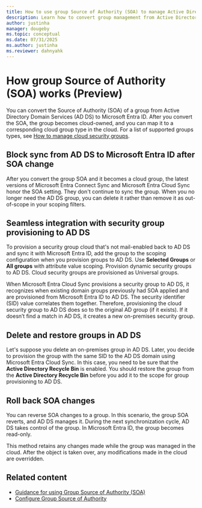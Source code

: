 ```yaml
---
title: How to use group Source of Authority (SOA) to manage Active Directory Domain Services (AD DS) groups in Microsoft Entra ID (Preview)
description: Learn how to convert group management from Active Directory Domain Services (AD DS) to Microsoft Entra ID using group source of authority (SOA).
author: justinha
manager: dougeby
ms.topic: conceptual
ms.date: 07/31/2025
ms.author: justinha
ms.reviewer: dahnyahk
---
```

# How group Source of Authority (SOA) works (Preview)

You can convert the Source of Authority (SOA) of a group from Active Directory Domain Services (AD DS) to Microsoft Entra ID. After you convert the SOA, the group becomes cloud-owned, and you can map it to a corresponding cloud group type in the cloud. For a list of supported groups types, see [How to manage cloud security groups](concept-group-source-of-authority-guidance.md#how-to-manage-cloud-security-groups).

## Block sync from AD DS to Microsoft Entra ID after SOA change

After you convert the group SOA and it becomes a cloud group, the latest versions of Microsoft Entra Connect Sync and Microsoft Entra Cloud Sync honor the SOA setting. They don't continue to sync the group. When you no longer need the AD DS group, you can delete it rather than remove it as out-of-scope in your scoping filters.

## Seamless integration with security group provisioning to AD DS

To provision a security group cloud that's not mail-enabled back to AD DS and sync it with Microsoft Entra ID, add the group to the scoping configuration when you provision groups to AD DS. Use **Selected Groups** or **All groups** with attribute value scoping. Provision dynamic security groups to AD DS. Cloud security groups are provisioned as Universal groups.

When Microsoft Entra Cloud Sync provisions a security group to AD DS, it recognizes when existing domain groups previously had SOA applied and are provisioned from Microsoft Entra ID to AD DS. The security identifier (SID) value correlates them together. Therefore, provisioning the cloud security group to AD DS does so to the original AD group (if it exists). If it doesn’t find a match in AD DS, it creates a new on-premises security group.

## Delete and restore groups in AD DS

Let's suppose you delete an on-premises group in AD DS. Later, you decide to provision the group with the same SID to the AD DS domain using Microsoft Entra Cloud Sync. In this case, you need to be sure that the **Active Directory Recycle Bin** is enabled. You should restore the group from the **Active Directory Recycle Bin** before you add it to the scope for group provisioning to AD DS.

## Roll back SOA changes

You can reverse SOA changes to a group. In this scenario, the group SOA reverts, and AD DS manages it. During the next synchronization cycle, AD DS takes control of the group. In Microsoft Entra ID, the group becomes read-only. 

This method retains any changes made while the group was managed in the cloud. After the object is taken over, any modifications made in the cloud are overridden.

## Related content

- [Guidance for using Group Source of Authority (SOA)](concept-group-source-of-authority-guidance.md)
- [Configure Group Source of Authority](how-to-group-source-of-authority-configure.md)
